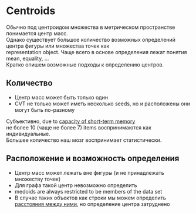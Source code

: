 # Centroids
Обычно под центроидом множества в метрическом пространстве понимается центр масс.  
Однако существует большое количество возможных определений центра фигуры или множества точек как  
representation object. Чаще всего в основе определения лежат понятия mean, equality, ...  
Кратко опишем возможные подходы к определению центров.  

## Количество
- Центр масс может быть только один
- CVT не только может иметь несколько seeds, но и расположены они могут быть по-разному  

Субъективно, due to [capacity of short-term memory](https://elifesciences.org/articles/22225)  
не более 10 (чаще не более 7) items воспринимаются как индивидуальные.   
Большее количество наш мозг воспринимает статистически.  

## Расположение и возможность определения
- Центр масс может лежать вне фигуры (и не принадлежать множеству точек)
- Для графа такой центр невозможно определить
- medoids are always restricted to be members of the data set
- В случае таких объектов как строки мы можем определить [расстояния между ними](https://en.wikipedia.org/wiki/String_metric),
но определение центра затруднено

## 

